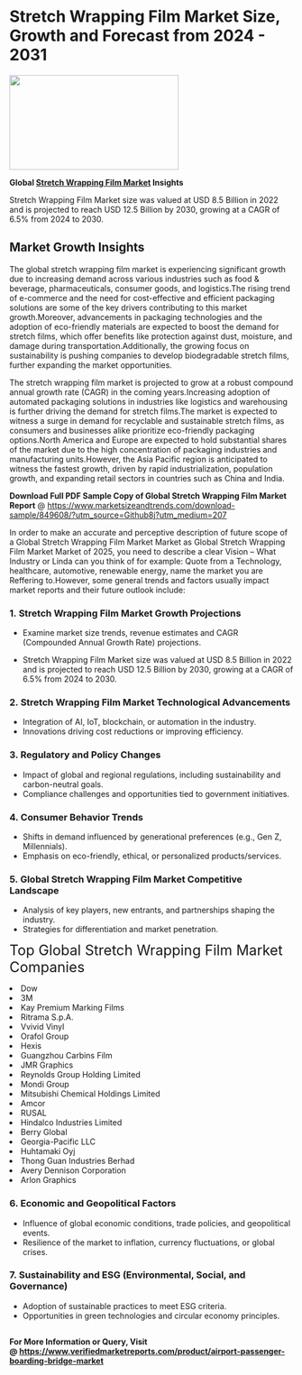 <H1>Stretch Wrapping Film Market Size, Growth and Forecast from 2024 - 2031</H1><img class="aligncenter size-medium wp-image-584254" src="https://thirdeyenews.in/wp-content/uploads/2024/09/Global-Market-Research-300x168.jpeg" alt="" width="300" height="168" /><p><strong>Global&nbsp;<a href="https://www.marketsizeandtrends.com/download-sample/849608/?utm_source=Github8j?utm_medium=207">Stretch Wrapping Film Market</a> Insights</strong></p><p>Stretch Wrapping Film Market size was valued at USD 8.5 Billion in 2022 and is projected to reach USD 12.5 Billion by 2030, growing at a CAGR of 6.5% from 2024 to 2030.</p><p><h2>Market Growth Insights</h2> <p>The global stretch wrapping film market is experiencing significant growth due to increasing demand across various industries such as food & beverage, pharmaceuticals, consumer goods, and logistics.The rising trend of e-commerce and the need for cost-effective and efficient packaging solutions are some of the key drivers contributing to this market growth.Moreover, advancements in packaging technologies and the adoption of eco-friendly materials are expected to boost the demand for stretch films, which offer benefits like protection against dust, moisture, and damage during transportation.Additionally, the growing focus on sustainability is pushing companies to develop biodegradable stretch films, further expanding the market opportunities.</p> <p>The stretch wrapping film market is projected to grow at a robust compound annual growth rate (CAGR) in the coming years.Increasing adoption of automated packaging solutions in industries like logistics and warehousing is further driving the demand for stretch films.The market is expected to witness a surge in demand for recyclable and sustainable stretch films, as consumers and businesses alike prioritize eco-friendly packaging options.North America and Europe are expected to hold substantial shares of the market due to the high concentration of packaging industries and manufacturing units.However, the Asia Pacific region is anticipated to witness the fastest growth, driven by rapid industrialization, population growth, and expanding retail sectors in countries such as China and India.<p><span class=""><strong>Download Full PDF Sample Copy of Global Stretch Wrapping Film Market Report</strong> @ <a href="https://www.marketsizeandtrends.com/download-sample/849608/?utm_source=Github8j?utm_medium=207" target="_blank">https://www.marketsizeandtrends.com/download-sample/849608/?utm_source=Github8j?utm_medium=207</a></span></p><p>In order to make an accurate and perceptive description of future scope of a Global&nbsp;Stretch Wrapping Film Market Market as Global&nbsp;Stretch Wrapping Film Market Market of 2025, you need to describe a clear Vision &ndash; What Industry or Linda can you think of for example: Quote from a Technology, healthcare, automotive, renewable energy, name the market you are Reffering to.However, some general trends and factors usually impact market reports and their future outlook include:</p><h3>1.&nbsp;<strong>Stretch Wrapping Film Market Growth Projections</strong></h3><ul><li>Examine market size trends, revenue estimates and CAGR (Compounded Annual Growth Rate) projections.</li><li><p>Stretch Wrapping Film Market size was valued at USD 8.5 Billion in 2022 and is projected to reach USD 12.5 Billion by 2030, growing at a CAGR of 6.5% from 2024 to 2030.</p></li></ul><h3>2.&nbsp;<strong>Stretch Wrapping Film Market Technological Advancements</strong></h3><ul><li>Integration of AI, IoT, blockchain, or automation in the industry.</li><li>Innovations driving cost reductions or improving efficiency.</li></ul><h3>3.&nbsp;<strong>Regulatory and Policy Changes</strong></h3><ul><li>Impact of global and regional regulations, including sustainability and carbon-neutral goals.</li><li>Compliance challenges and opportunities tied to government initiatives.</li></ul><h3>4.&nbsp;<strong>Consumer Behavior Trends</strong></h3><ul><li>Shifts in demand influenced by generational preferences (e.g., Gen Z, Millennials).</li><li>Emphasis on eco-friendly, ethical, or personalized products/services.</li></ul><h3>5.&nbsp;<strong>Global Stretch Wrapping Film Market Competitive Landscape</strong></h3><ul><li>Analysis of key players, new entrants, and partnerships shaping the industry.</li><li>Strategies for differentiation and market penetration.</li></ul><p data-pm-slice="1 1 []"><span style="color: inherit; font-family: inherit; font-size: 25px;">Top Global Stretch Wrapping Film Market Companies</span></p><div class="" data-test-id=""><p><li>Dow</li><li> 3M</li><li> Kay Premium Marking Films</li><li> Ritrama S.p.A.</li><li> Vvivid Vinyl</li><li> Orafol Group</li><li> Hexis</li><li> Guangzhou Carbins Film</li><li> JMR Graphics</li><li> Reynolds Group Holding Limited</li><li> Mondi Group</li><li> Mitsubishi Chemical Holdings Limited</li><li> Amcor</li><li> RUSAL</li><li> Hindalco Industries Limited</li><li> Berry Global</li><li> Georgia-Pacific LLC</li><li> Huhtamaki Oyj</li><li> Thong Guan Industries Berhad</li><li> Avery Dennison Corporation</li><li> Arlon Graphics</li></p></div><h3>6.&nbsp;<strong>Economic and Geopolitical Factors</strong></h3><ul><li>Influence of global economic conditions, trade policies, and geopolitical events.</li><li>Resilience of the market to inflation, currency fluctuations, or global crises.</li></ul><h3>7.&nbsp;<strong>Sustainability and ESG (Environmental, Social, and Governance)</strong></h3><ul><li>Adoption of sustainable practices to meet ESG criteria.</li><li>Opportunities in green technologies and circular economy principles.</li></ul><h2><strong style="font-size: 14px;">For More Information or Query, Visit @&nbsp;</strong><a style="background-color: #ffffff; font-size: 14px;" href="https://www.marketsizeandtrends.com/report/stretch-wrapping-film-market/" target="_blank">https://www.verifiedmarketreports.com/product/airport-passenger-boarding-bridge-market</a></h2>
